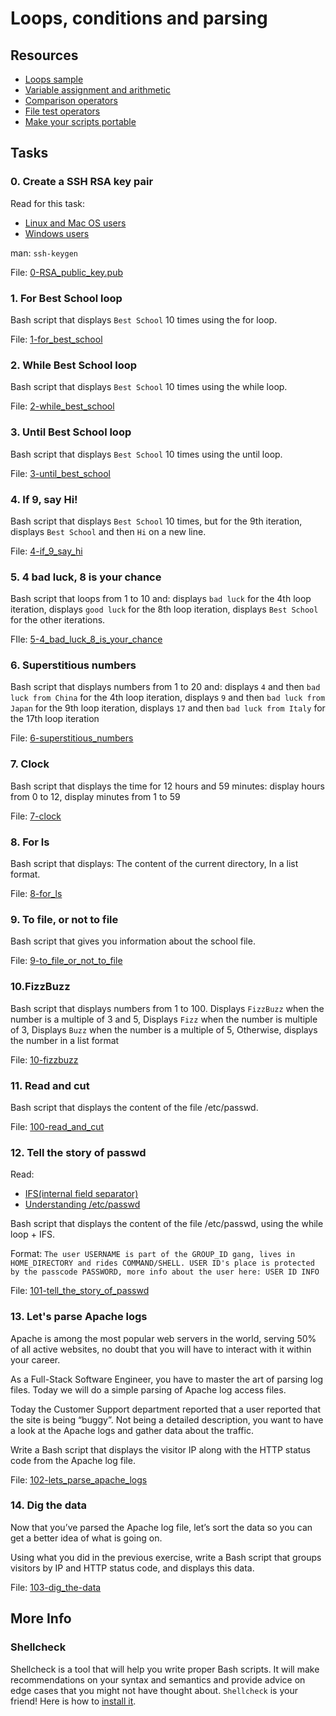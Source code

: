 # Loops, conditions and parsing
## Resources
* [Loops sample](https://tldp.org/LDP/Bash-Beginners-Guide/html/sect_09_01.html)
* [Variable assignment and arithmetic](https://tldp.org/LDP/abs/html/ops.html)
* [Comparison operators](https://tldp.org/LDP/abs/html/comparison-ops.html)
* [File test operators](https://tldp.org/LDP/abs/html/fto.html)
* [Make your scripts portable](https://www.cyberciti.biz/tips/finding-bash-perl-python-portably-using-env.html)
## Tasks
### 0. Create a SSH RSA key pair
Read for this task:
* [Linux and Mac OS users](https://askubuntu.com/questions/61557/how-do-i-set-up-ssh-authentication-keys)
* [Windows users](https://docs.rackspace.com/support/how-to/generating-rsa-keys-with-ssh-puttygen/)

man: `ssh-keygen`

File: [0-RSA_public_key.pub](./0-RSA_public_key.pub)

### 1. For Best School loop
Bash script that displays `Best School` 10 times using the for loop.

File: [1-for_best_school](./1-for_best_school)

### 2. While Best School loop
Bash script that displays `Best School` 10 times using the while loop.

File: [2-while_best_school](./2-while_best_school)

### 3. Until Best School loop
Bash script that displays `Best School` 10 times using the until loop.

File: [3-until_best_school](./3-until_best_school)

### 4. If 9, say Hi!
 Bash script that displays `Best School` 10 times, but for the 9th iteration, displays `Best School` and then `Hi` on a new line.

File: [4-if_9_say_hi](./4-if_9_say_hi)

### 5. 4 bad luck, 8 is your chance
Bash script that loops from 1 to 10 and: displays `bad luck` for the 4th loop iteration, displays `good luck` for the 8th loop iteration, displays `Best School` for the other iterations.

FIle: [5-4_bad_luck_8_is_your_chance](./5-4_bad_luck_8_is_your_chance)

### 6. Superstitious numbers
Bash script that displays numbers from 1 to 20 and: displays `4` and then `bad luck from China` for the 4th loop iteration, displays `9` and then `bad luck from Japan` for the 9th loop iteration, displays `17` and then `bad luck from Italy` for the 17th loop iteration

File: [6-superstitious_numbers](./6-superstitious_numbers)

### 7. Clock
Bash script that displays the time for 12 hours and 59 minutes: display hours from 0 to 12, display minutes from 1 to 59

File: [7-clock](./7-clock)

### 8. For ls
Bash script that displays: The content of the current directory, In a list format.

File: [8-for_ls](./8-for_ls)

### 9. To file, or not to file
Bash script that gives you information about the school file.

File: [9-to_file_or_not_to_file](./9-to_file_or_not_to_file)

### 10.FizzBuzz
Bash script that displays numbers from 1 to 100. Displays `FizzBuzz` when the number is a multiple of 3 and 5, Displays `Fizz` when the number is multiple of 3, Displays `Buzz` when the number is a multiple of 5, Otherwise, displays the number in a list format

File: [10-fizzbuzz](./10-fizzbuzz)

### 11. Read and cut
Bash script that displays the content of the file /etc/passwd.

File: [100-read_and_cut](./100-read_and_cut)

### 12. Tell the story of passwd

Read:
* [IFS(internal field separator)](https://tldp.org/LDP/abs/html/internalvariables.html)
* [Understanding /etc/passwd](https://www.cyberciti.biz/faq/understanding-etcpasswd-file-format/)

Bash script that displays the content of the file /etc/passwd, using the while loop + IFS.

Format: `The user USERNAME is part of the GROUP_ID gang, lives in HOME_DIRECTORY and rides COMMAND/SHELL. USER ID's place is protected by the passcode PASSWORD, more info about the user here: USER ID INFO`

File: [101-tell_the_story_of_passwd](./101-tell_the_story_of_passwd)

### 13. Let's parse Apache logs

Apache is among the most popular web servers in the world, serving 50% of all active websites, no doubt that you will have to interact with it within your career.

As a Full-Stack Software Engineer, you have to master the art of parsing log files. Today we will do a simple parsing of Apache log access files.

Today the Customer Support department reported that a user reported that the site is being “buggy”. Not being a detailed description, you want to have a look at the Apache logs and gather data about the traffic.

Write a Bash script that displays the visitor IP along with the HTTP status code from the Apache log file.

File: [102-lets_parse_apache_logs](./102-lets_parse_apache_logs)

### 14. Dig the data
Now that you’ve parsed the Apache log file, let’s sort the data so you can get a better idea of what is going on.

Using what you did in the previous exercise, write a Bash script that groups visitors by IP and HTTP status code, and displays this data.

File: [103-dig_the-data](./103-dig_the-data)

## More Info
### Shellcheck
Shellcheck is a tool that will help you write proper Bash scripts. It will make recommendations on your syntax and semantics and provide advice on edge cases that you might not have thought about. `Shellcheck` is your friend! Here is how to [install it](https://github.com/koalaman/shellcheck#installing).